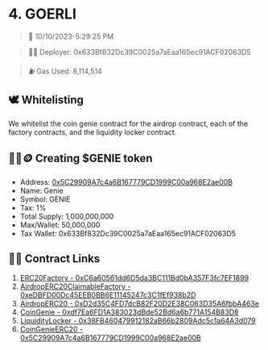 # 4. GOERLI
<blockquote>📅 10/10/2023-5:29:25 PM</blockquote>

<blockquote>🧞‍♂️ Deployer: 0x633Bf832Dc39C0025a7aEaa165ec91ACF02063D5</blockquote>

<blockquote>⛽️ Gas Used: 8,114,514</blockquote>

## 🕊️ Whitelisting
We whitelist the coin genie contract for the airdrop contract, each of the factory contracts, and the liquidity locker contract.
## 🧞‍♂️🪙 Creating $GENIE token
- Address: [0x5C29909A7c4a6B167779CD1999C00a968E2ae00B](https://goerli.etherscan.io/token/0x5C29909A7c4a6B167779CD1999C00a968E2ae00B)
- Name: Genie
- Symbol: GENIE
- Tax: 1%
- Total Supply: 1,000,000,000
- Max/Wallet: 50,000,000
- Tax Wallet: 0x633Bf832Dc39C0025a7aEaa165ec91ACF02063D5
## 👷‍♂️ Contract Links
1. [ERC20Factory - 0xC6a60561dd6D5da3BC111Bd0bA357F3fc7EF1899](https://goerli.etherscan.io/address/0xC6a60561dd6D5da3BC111Bd0bA357F3fc7EF1899)
2. [AirdropERC20ClaimableFactory - 0xeDBFD00Dc45EEB0BB6E11145247c3C1fEf938b2D](https://goerli.etherscan.io/address/0xeDBFD00Dc45EEB0BB6E11145247c3C1fEf938b2D)
3. [AirdropERC20 - 0xD2d35C4FD7dcB82F20D2E38C063D35A6fbbA463e](https://goerli.etherscan.io/address/0xD2d35C4FD7dcB82F20D2E38C063D35A6fbbA463e)
4. [CoinGenie - 0xdf7Ea6FD1A383023dBde52Bd6a6b771A154B83D8](https://goerli.etherscan.io/address/0xdf7Ea6FD1A383023dBde52Bd6a6b771A154B83D8)
5. [LiquidityLocker - 0x38FB460479912182aB66b2809Adc5c1a64A3d079](https://goerli.etherscan.io/address/0x38FB460479912182aB66b2809Adc5c1a64A3d079)
6. [CoinGenieERC20 - 0x5C29909A7c4a6B167779CD1999C00a968E2ae00B](https://goerli.etherscan.io/address/0x5C29909A7c4a6B167779CD1999C00a968E2ae00B)
